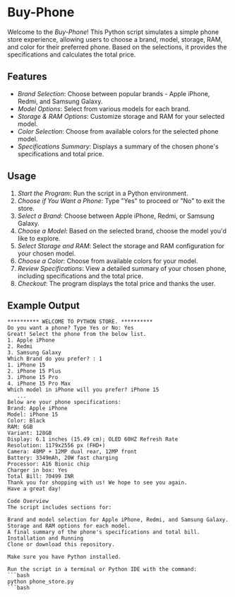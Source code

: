 # Buy-Phone

Welcome to the *Buy-Phone*! This Python script simulates a simple phone store experience, allowing users to choose a brand, model, storage, RAM, and color for their preferred phone. Based on the selections, it provides the specifications and calculates the total price.

## Features

- *Brand Selection*: Choose between popular brands - Apple iPhone, Redmi, and Samsung Galaxy.
- *Model Options*: Select from various models for each brand.
- *Storage & RAM Options*: Customize storage and RAM for your selected model.
- *Color Selection*: Choose from available colors for the selected phone model.
- *Specifications Summary*: Displays a summary of the chosen phone's specifications and total price.

## Usage

1. *Start the Program*: Run the script in a Python environment.
2. *Choose if You Want a Phone*: Type "Yes" to proceed or "No" to exit the store.
3. *Select a Brand*: Choose between Apple iPhone, Redmi, or Samsung Galaxy.
4. *Choose a Model*: Based on the selected brand, choose the model you'd like to explore.
5. *Select Storage and RAM*: Select the storage and RAM configuration for your chosen model.
6. *Choose a Color*: Choose from available colors for your model.
7. *Review Specifications*: View a detailed summary of your chosen phone, including specifications and the total price.
8. *Checkout*: The program displays the total price and thanks the user.

## Example Output

```plaintext
********** WELCOME TO PYTHON STORE. **********
Do you want a phone? Type Yes or No: Yes
Great! Select the phone from the below list.
1. Apple iPhone
2. Redmi
3. Samsung Galaxy
Which Brand do you prefer? : 1
1. iPhone 15
2. iPhone 15 Plus
3. iPhone 15 Pro
4. iPhone 15 Pro Max
Which model in iPhone will you prefer? iPhone 15
   ...
Below are your phone specifications:
Brand: Apple iPhone
Model: iPhone 15
Color: Black
RAM: 6GB
Variant: 128GB
Display: 6.1 inches (15.49 cm); OLED 60HZ Refresh Rate
Resolution: 1179x2556 px (FHD+)
Camera: 48MP + 12MP dual rear, 12MP front
Battery: 3349mAh, 20W fast charging
Processor: A16 Bionic chip
Charger in box: Yes
Total Bill: 70499 INR
Thank you for shopping with us! We hope to see you again. Have a great day!

Code Overview
The script includes sections for:

Brand and model selection for Apple iPhone, Redmi, and Samsung Galaxy.
Storage and RAM options for each model.
A final summary of the phone's specifications and total bill.
Installation and Running
Clone or download this repository.

Make sure you have Python installed.

Run the script in a terminal or Python IDE with the command:
```bash
python phone_store.py
```bash
